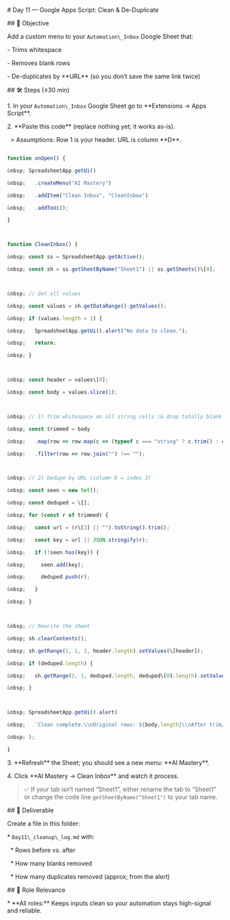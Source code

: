 \# Day 11 — Google Apps Script: Clean \& De-Duplicate



\## 📌 Objective

Add a custom menu to your `Automation\_Inbox` Google Sheet that:

\- Trims whitespace

\- Removes blank rows

\- De-duplicates by \*\*URL\*\* (so you don’t save the same link twice)



\## 🛠 Steps (≤30 min)



1\. In your `Automation\_Inbox` Google Sheet go to \*\*Extensions → Apps Script\*\*.



2\. \*\*Paste this code\*\* (replace nothing yet; it works as-is).  

&nbsp;  > Assumptions: Row 1 is your header. URL is column \*\*D\*\*.



```javascript

function onOpen() {

&nbsp; SpreadsheetApp.getUi()

&nbsp;   .createMenu("AI Mastery")

&nbsp;   .addItem("Clean Inbox", "CleanInbox")

&nbsp;   .addToUi();

}



function CleanInbox() {

&nbsp; const ss = SpreadsheetApp.getActive();

&nbsp; const sh = ss.getSheetByName("Sheet1") || ss.getSheets()\[0];



&nbsp; // Get all values

&nbsp; const values = sh.getDataRange().getValues();

&nbsp; if (values.length < 2) {

&nbsp;   SpreadsheetApp.getUi().alert("No data to clean.");

&nbsp;   return;

&nbsp; }



&nbsp; const header = values\[0];

&nbsp; const body = values.slice(1);



&nbsp; // 1) Trim whitespace on all string cells \& drop totally blank rows

&nbsp; const trimmed = body

&nbsp;   .map(row => row.map(c => (typeof c === "string" ? c.trim() : c)))

&nbsp;   .filter(row => row.join("") !== "");



&nbsp; // 2) Dedupe by URL (column D = index 3)

&nbsp; const seen = new Set();

&nbsp; const deduped = \[];

&nbsp; for (const r of trimmed) {

&nbsp;   const url = (r\[3] || "").toString().trim();

&nbsp;   const key = url || JSON.stringify(r);

&nbsp;   if (!seen.has(key)) {

&nbsp;     seen.add(key);

&nbsp;     deduped.push(r);

&nbsp;   }

&nbsp; }



&nbsp; // Rewrite the sheet

&nbsp; sh.clearContents();

&nbsp; sh.getRange(1, 1, 1, header.length).setValues(\[header]);

&nbsp; if (deduped.length) {

&nbsp;   sh.getRange(2, 1, deduped.length, deduped\[0].length).setValues(deduped);

&nbsp; }



&nbsp; SpreadsheetApp.getUi().alert(

&nbsp;   `Clean complete.\\nOriginal rows: ${body.length}\\nAfter trim/dedupe: ${deduped.length}`

&nbsp; );

}

````



3\. \*\*Refresh\*\* the Sheet; you should see a new menu: \*\*AI Mastery\*\*.

4\. Click \*\*AI Mastery → Clean Inbox\*\* and watch it process.



> ✅ If your tab isn’t named “Sheet1”, either rename the tab to “Sheet1” or change the code line `getSheetByName("Sheet1")` to your tab name.



\## 📂 Deliverable



Create a file in this folder:



\* `Day11\_cleanup\_log.md` with:



&nbsp; \* Rows before vs. after

&nbsp; \* How many blanks removed

&nbsp; \* How many duplicates removed (approx; from the alert)



\## 🎯 Role Relevance



\* \*\*All roles:\*\* Keeps inputs clean so your automation stays high-signal and reliable.



````



